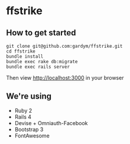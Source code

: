 # ffstrike

## How to get started

    git clone git@github.com:gardym/ffstrike.git
    cd ffstrike
    bundle install
    bundle exec rake db:migrate
    bundle exec rails server

Then view [http://localhost:3000](http://localhost:3000) in your browser

## We're using

- Ruby 2
- Rails 4
- Devise + Omniauth-Facebook
- Bootstrap 3
- FontAwesome
